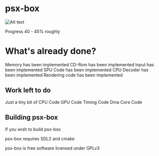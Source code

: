 # psx-box
![Alt text](  http://i.imgur.com/mkp3JJb.jpg "psx-box")

Progress 40 - 45% roughly
 
# What's already done?
 
 Memory has been implemented
 CD-Rom has been implemented 
 Input has been implemented
 SPU Code has been implemented
 CPU Decoder has been implemented
 Rendering code has been implemented


## Work left to do

Just a tiny bit of CPU Code
GPU Code
Timing Code
Dma Core Code


## Building psx-box


If you wish to build psx-box

psx-box requires SDL2 and cmake


psx-box is free software licensed under GPLv3



